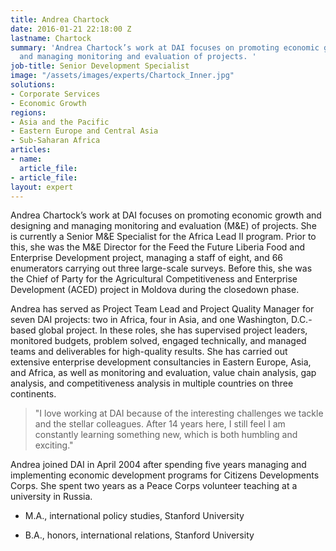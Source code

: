 ```yaml
---
title: Andrea Chartock
date: 2016-01-21 22:18:00 Z
lastname: Chartock
summary: 'Andrea Chartock’s work at DAI focuses on promoting economic growth and designing
  and managing monitoring and evaluation of projects. '
job-title: Senior Development Specialist
image: "/assets/images/experts/Chartock_Inner.jpg"
solutions:
- Corporate Services
- Economic Growth
regions:
- Asia and the Pacific
- Eastern Europe and Central Asia
- Sub-Saharan Africa
articles:
- name: 
  article_file: 
- article_file: 
layout: expert
---
```


Andrea Chartock’s work at DAI focuses on promoting economic growth and designing and managing monitoring and evaluation (M&E) of projects. She is currently a Senior M&E Specialist for the Africa Lead II program. Prior to this, she was the M&E Director for the Feed the Future Liberia Food and Enterprise Development project, managing a staff of eight, and 66 enumerators carrying out three large-scale surveys. Before this, she was the Chief of Party for the Agricultural Competitiveness and Enterprise Development (ACED) project in Moldova during the closedown phase.

Andrea has served as Project Team Lead and Project Quality Manager for seven DAI projects: two in Africa, four in Asia, and one Washington, D.C.-based global project. In these roles, she has supervised project leaders, monitored budgets, problem solved, engaged technically, and managed teams and deliverables for high-quality results. She has carried out extensive enterprise development consultancies in Eastern Europe, Asia, and Africa, as well as monitoring and evaluation, value chain analysis, gap analysis, and competitiveness analysis in multiple countries on three continents.

> "I love working at DAI because of the interesting challenges we tackle and the stellar colleagues. After 14 years here, I still feel I am constantly learning something new, which is both humbling and exciting."

Andrea joined DAI in April 2004 after spending five years managing and implementing economic development programs for Citizens Developments Corps. She spent two years as a Peace Corps volunteer teaching at a university in Russia. 

* M.A., international policy studies, Stanford University

* B.A., honors, international relations, Stanford University